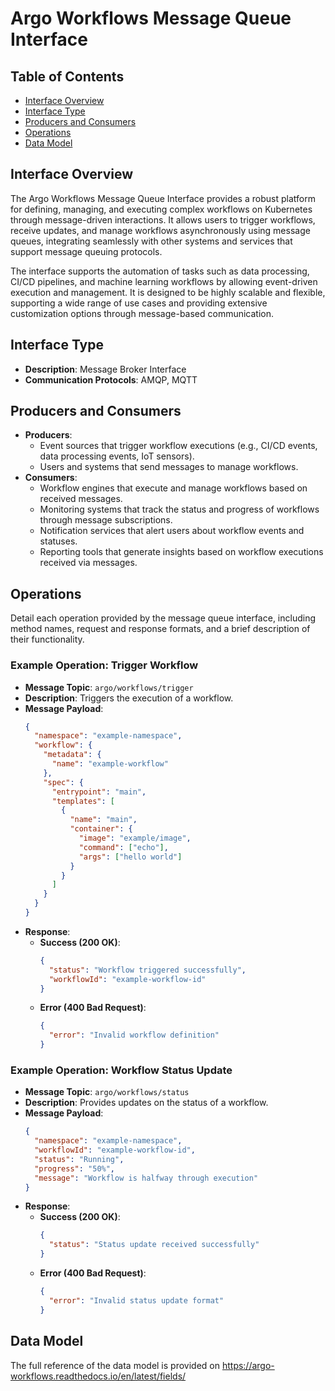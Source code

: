 # Argo Workflows Message Queue Interface

## Table of Contents
- [Interface Overview](#interface-overview)
- [Interface Type](#interface-type)
- [Producers and Consumers](#producers-and-consumers)
- [Operations](#operations)
- [Data Model](#data-model)

## Interface Overview

The Argo Workflows Message Queue Interface provides a robust platform for defining, managing, and executing complex workflows on Kubernetes through message-driven interactions. It allows users to trigger workflows, receive updates, and manage workflows asynchronously using message queues, integrating seamlessly with other systems and services that support message queuing protocols.

The interface supports the automation of tasks such as data processing, CI/CD pipelines, and machine learning workflows by allowing event-driven execution and management. It is designed to be highly scalable and flexible, supporting a wide range of use cases and providing extensive customization options through message-based communication.

## Interface Type

- **Description**: Message Broker Interface
- **Communication Protocols**: AMQP, MQTT

## Producers and Consumers
- **Producers**:
    - Event sources that trigger workflow executions (e.g., CI/CD events, data processing events, IoT sensors).
    - Users and systems that send messages to manage workflows.
- **Consumers**:
    - Workflow engines that execute and manage workflows based on received messages.
    - Monitoring systems that track the status and progress of workflows through message subscriptions.
    - Notification services that alert users about workflow events and statuses.
    - Reporting tools that generate insights based on workflow executions received via messages.

## Operations
Detail each operation provided by the message queue interface, including method names, request and response formats, and a brief description of their functionality.

### Example Operation: Trigger Workflow
- **Message Topic**: `argo/workflows/trigger`
- **Description**: Triggers the execution of a workflow.
- **Message Payload**:
    ```json
    {
      "namespace": "example-namespace",
      "workflow": {
        "metadata": {
          "name": "example-workflow"
        },
        "spec": {
          "entrypoint": "main",
          "templates": [
            {
              "name": "main",
              "container": {
                "image": "example/image",
                "command": ["echo"],
                "args": ["hello world"]
              }
            }
          ]
        }
      }
    }
    ```
- **Response**:
    - **Success (200 OK)**:
      ```json
      {
        "status": "Workflow triggered successfully",
        "workflowId": "example-workflow-id"
      }
      ```
    - **Error (400 Bad Request)**:
      ```json
      {
        "error": "Invalid workflow definition"
      }
      ```

### Example Operation: Workflow Status Update
- **Message Topic**: `argo/workflows/status`
- **Description**: Provides updates on the status of a workflow.
- **Message Payload**:
    ```json
    {
      "namespace": "example-namespace",
      "workflowId": "example-workflow-id",
      "status": "Running",
      "progress": "50%",
      "message": "Workflow is halfway through execution"
    }
    ```
- **Response**:
    - **Success (200 OK)**:
      ```json
      {
        "status": "Status update received successfully"
      }
      ```
    - **Error (400 Bad Request)**:
      ```json
      {
        "error": "Invalid status update format"
      }
      ```

## Data Model

The full reference of the data model is provided on https://argo-workflows.readthedocs.io/en/latest/fields/
